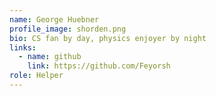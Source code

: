 ```yaml
---
name: George Huebner
profile_image: shorden.png
bio: CS fan by day, physics enjoyer by night
links:
  - name: github
    link: https://github.com/Feyorsh
role: Helper
---
```

